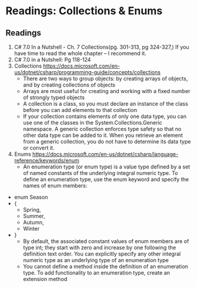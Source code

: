 #  Readings: Collections & Enums

##  Readings
1.  C# 7.0 In a Nutshell - Ch. 7 Collections(pg. 301-313, pg 324-327,) If you have time to read the whole chapter – I recommend it.
2.  C# 7.0 in a Nutshell: Pg 118-124
3.  Collections  https://docs.microsoft.com/en-us/dotnet/csharp/programming-guide/concepts/collections
    -  There are two ways to group objects: by creating arrays of objects, and by creating collections of objects
    -  Arrays are most useful for creating and working with a fixed number of strongly typed objects
    -  A collection is a class, so you must declare an instance of the class before you can add elements to that collection
    -  If your collection contains elements of only one data type, you can use one of the classes in the System.Collections.Generic namespace. A generic collection enforces type safety so that no other data type can be added to it. When you retrieve an element from a generic collection, you do not have to determine its data type or convert it.
4.  Enums  https://docs.microsoft.com/en-us/dotnet/csharp/language-reference/keywords/enum
    -  An enumeration type (or enum type) is a value type defined by a set of named constants of the underlying integral numeric type. To define an enumeration type, use the enum keyword and specify the names of enum members:
-  enum Season
-  {
    -  Spring,
    -  Summer,
    -  Autumn,
    -  Winter
-  }
    -  By default, the associated constant values of enum members are of type int; they start with zero and increase by one following the definition text order. You can explicitly specify any other integral numeric type as an underlying type of an enumeration type
    -  You cannot define a method inside the definition of an enumeration type. To add functionality to an enumeration type, create an extension method
    

